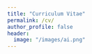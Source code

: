 ```yaml
---
title: "Curriculum Vitae"
permalink: /cv/
author_profile: false
header:
  image: "/images/ai.png"
---
```



<script type="text/javascript" src="/js/index.js"></script>
